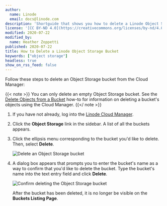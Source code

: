 ```yaml
---
author:
  name: Linode
  email: docs@linode.com
description: 'Shortguide that shows you how to delete a Linode Object Storage bucket.'
license: '[CC BY-ND 4.0](https://creativecommons.org/licenses/by-nd/4.0)'
modified: 2020-07-22
modified_by:
  name: Heather Zoppetti
published: 2020-07-22
title: How to Delete a Linode Object Storage Bucket
keywords: ["object storage"]
headless: true
show_on_rss_feed: false
---
```


Follow these steps to delete an Object Storage bucket from the Cloud Manager:

{{< note >}}
You can only delete an empty Object Storage bucket. See the [Delete Objects from a Bucket](/docs/products/storage/object-storage/guides/delete-objects/) how-to for information on deleting a bucket's objects using the Cloud Manager.
{{</ note >}}

1.  If you have not already, log into the [Linode Cloud Manager](https://cloud.linode.com).

1.  Click the **Object Storage** link in the sidebar. A list of all the buckets appears.

1. Click the ellipsis menu corresponding to the bucket you'd like to delete. Then, select **Delete**.

    ![Delete an Object Storage bucket](delete-bucket.png "Delete an Object Storage bucket")

1. A dialog box appears that prompts you to enter the bucket's name as a way to confirm that you'd like to delete the bucket. Type the bucket's name into the text entry field and click **Delete**.

    ![Confirm deleting the Object Storage bucket](confirm-bucket-delete.png "Confirm deleting the Object Storage bucket")

    After the bucket has been deleted, it is no longer be visible on the **Buckets Listing Page**.
